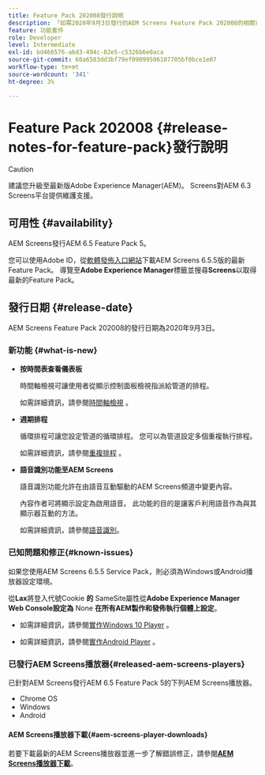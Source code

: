 ```yaml
---
title: Feature Pack 202008發行說明
description: 「如需2020年9月3日發行的AEM Screens Feature Pack 202008的相關資訊，請詳閱本頁。」
feature: 功能套件
role: Developer
level: Intermediate
exl-id: bd466576-a6d3-494c-82e5-c5326b6e0aca
source-git-commit: 60a6583dd3bf79ef09099506107705bf0bce1e07
workflow-type: tm+mt
source-wordcount: '341'
ht-degree: 3%

---
```


# Feature Pack 202008 {#release-notes-for-feature-pack}發行說明

>[!CAUTION]
>
>建議您升級至最新版Adobe Experience Manager(AEM)。 Screens對AEM 6.3 Screens平台提供維護支援。

## 可用性 {#availability}

AEM Screens發行AEM 6.5 Feature Pack 5。

您可以使用Adobe ID，從[軟體發佈入口網站](https://experience.adobe.com/#/downloads/content/software-distribution/en/aem.html)下載AEM Screens 6.5.5版的最新Feature Pack。 導覽至&#x200B;**Adobe Experience Manager**&#x200B;標籤並搜尋&#x200B;**Screens**&#x200B;以取得最新的Feature Pack。

## 發行日期 {#release-date}

AEM Screens Feature Pack 202008的發行日期為2020年9月3日。

### 新功能 {#what-is-new}

* **按時間表查看儀表板**

   時間軸檢視可讓使用者從顯示控制面板檢視指派給管道的排程。

   如需詳細資訊，請參閱[時間軸檢視](/help/user-guide/channel-assignment-latest-fp.md#timeline-view) 。

* **週期排程**

   循環排程可讓您設定管道的循環排程。 您可以為管道設定多個重複執行排程。

   如需詳細資訊，請參閱[重複排程](/help/user-guide/channel-assignment-latest-fp.md#recurrence-schedule) 。

* **語音識別功能至AEM Screens**

   語音識別功能允許在由語音互動驅動的AEM Screens頻道中變更內容。

   內容作者可將顯示設定為啟用語音。 此功能的目的是讓客戶利用語音作為與其顯示器互動的方法。

   如需詳細資訊，請參閱[語音識別](voice-recognition.md)。

### 已知問題和修正{#known-issues}

如果您使用AEM Screens 6.5.5 Service Pack，則必須為Windows或Android播放器設定環境。

從&#x200B;**Lax**&#x200B;將登入代號Cookie **的** SameSite屬性從&#x200B;**Adobe Experience Manager Web Console設定為** None **在所有AEM製作和發佈執行個體上設定**。

* 如需詳細資訊，請參閱[實作Windows 10 Player](implementing-windows-player.md#fp-environment-setup) 。

* 如需詳細資訊，請參閱[實作Android Player](implementing-android-player.md#fp-environment-setup) 。

### 已發行AEM Screens播放器{#released-aem-screens-players}

已針對AEM Screens發行AEM 6.5 Feature Pack 5的下列AEM Screens播放器。

* Chrome OS
* Windows
* Android

#### AEM Screens播放器下載{#aem-screens-player-downloads}

若要下載最新的AEM Screens播放器並進一步了解錯誤修正，請參閱&#x200B;**[AEM Screens播放器下載](https://download.macromedia.com/screens/index.html)**。
